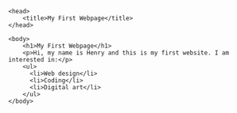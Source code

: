 <!DOCTYPE html>
<html>

	<head>
		<title>My First Webpage</title>
	</head>

	<body>
		<h1>My First Webpage</h1>
		<p>Hi, my name is Henry and this is my first website. I am interested in:</p>
		<ul>
		  <li>Web design</li>
		  <li>Coding</li>
		  <li>Digital art</li>
		</ul>
	</body>

</html>
